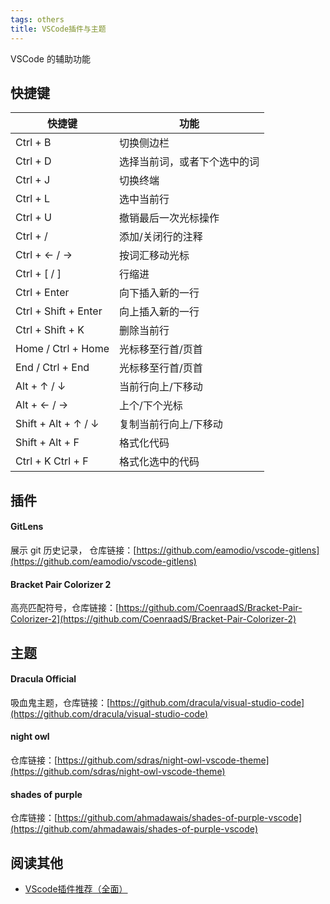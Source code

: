 ```yaml
---
tags: others
title: VSCode插件与主题
---
```

VSCode 的辅助功能

## 快捷键

| 快捷键 | 功能 |
| --- | --- |
| Ctrl + B | 切换侧边栏 |
| Ctrl + D | 选择当前词，或者下个选中的词 |
| Ctrl + J | 切换终端 |
| Ctrl + L | 选中当前行 |
| Ctrl + U | 撤销最后一次光标操作 |
| Ctrl + / | 添加/关闭行的注释 |
| Ctrl + ← / → | 按词汇移动光标 |
| Ctrl + [ / ] | 行缩进 |
| Ctrl + Enter | 向下插入新的一行 |
| Ctrl + Shift + Enter | 向上插入新的一行 |
| Ctrl + Shift + K | 删除当前行 |
| Home / Ctrl + Home | 光标移至行首/页首 |
| End / Ctrl + End | 光标移至行首/页首 |
| Alt + ↑ / ↓ | 当前行向上/下移动 |
| Alt + ← / → | 上个/下个光标 |
| Shift + Alt + ↑ / ↓ | 复制当前行向上/下移动 |
| Shift + Alt + F | 格式化代码 |
| Ctrl + K Ctrl + F | 格式化选中的代码 |

## 插件

#### GitLens
展示 git 历史记录， 仓库链接：[https://github.com/eamodio/vscode-gitlens](https://github.com/eamodio/vscode-gitlens)

#### Bracket Pair Colorizer 2
高亮匹配符号，仓库链接：[https://github.com/CoenraadS/Bracket-Pair-Colorizer-2](https://github.com/CoenraadS/Bracket-Pair-Colorizer-2)

## 主题

#### Dracula Official
吸血鬼主题，仓库链接：[https://github.com/dracula/visual-studio-code](https://github.com/dracula/visual-studio-code)

#### night owl
仓库链接：[https://github.com/sdras/night-owl-vscode-theme](https://github.com/sdras/night-owl-vscode-theme)

#### shades of purple
仓库链接：[https://github.com/ahmadawais/shades-of-purple-vscode](https://github.com/ahmadawais/shades-of-purple-vscode)

## 阅读其他
- [VScode插件推荐（全面）](https://www.jianshu.com/p/3eebde5748a6)